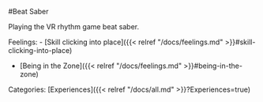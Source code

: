 #Beat Saber

Playing the VR rhythm game beat saber.

Feelings:   - [Skill clicking into place]({{< relref "/docs/feelings.md" >}}#skill-clicking-into-place)
  - [Being in the Zone]({{< relref "/docs/feelings.md" >}}#being-in-the-zone)

Categories: [Experiences]({{< relref "/docs/all.md" >}}?Experiences=true)